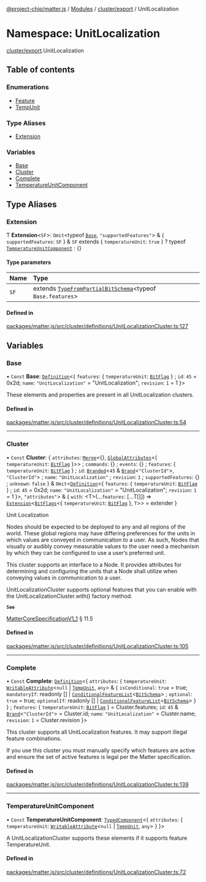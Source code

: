 [@project-chip/matter.js](../README.md) / [Modules](../modules.md) / [cluster/export](cluster_export.md) / UnitLocalization

# Namespace: UnitLocalization

[cluster/export](cluster_export.md).UnitLocalization

## Table of contents

### Enumerations

- [Feature](../enums/cluster_export.UnitLocalization.Feature.md)
- [TempUnit](../enums/cluster_export.UnitLocalization.TempUnit.md)

### Type Aliases

- [Extension](cluster_export.UnitLocalization.md#extension)

### Variables

- [Base](cluster_export.UnitLocalization.md#base)
- [Cluster](cluster_export.UnitLocalization.md#cluster)
- [Complete](cluster_export.UnitLocalization.md#complete)
- [TemperatureUnitComponent](cluster_export.UnitLocalization.md#temperatureunitcomponent)

## Type Aliases

### Extension

Ƭ **Extension**<`SF`\>: `Omit`<typeof [`Base`](cluster_export.UnitLocalization.md#base), ``"supportedFeatures"``\> & { `supportedFeatures`: `SF`  } & `SF` extends { `temperatureUnit`: ``true``  } ? typeof [`TemperatureUnitComponent`](cluster_export.UnitLocalization.md#temperatureunitcomponent) : {}

#### Type parameters

| Name | Type |
| :------ | :------ |
| `SF` | extends [`TypeFromPartialBitSchema`](schema_export.md#typefrompartialbitschema)<typeof `Base.features`\> |

#### Defined in

[packages/matter.js/src/cluster/definitions/UnitLocalizationCluster.ts:127](https://github.com/project-chip/matter.js/blob/ac2c2688/packages/matter.js/src/cluster/definitions/UnitLocalizationCluster.ts#L127)

## Variables

### Base

• `Const` **Base**: [`Definition`](cluster_export.ClusterFactory.md#definition)<{ `features`: { `temperatureUnit`: [`BitFlag`](schema_export.md#bitflag-1)  } ; `id`: ``45`` = 0x2d; `name`: ``"UnitLocalization"`` = "UnitLocalization"; `revision`: ``1`` = 1 }\>

These elements and properties are present in all UnitLocalization clusters.

#### Defined in

[packages/matter.js/src/cluster/definitions/UnitLocalizationCluster.ts:54](https://github.com/project-chip/matter.js/blob/ac2c2688/packages/matter.js/src/cluster/definitions/UnitLocalizationCluster.ts#L54)

___

### Cluster

• `Const` **Cluster**: { `attributes`: [`Merge`](util_export.md#merge)<{}, [`GlobalAttributes`](cluster_export.md#globalattributes-1)<{ `temperatureUnit`: [`BitFlag`](schema_export.md#bitflag-1)  }\>\> ; `commands`: {} ; `events`: {} ; `features`: { `temperatureUnit`: [`BitFlag`](schema_export.md#bitflag-1)  } ; `id`: [`Branded`](util_export.md#branded)<``45`` & [`Brand`](util_export.md#brand)<``"ClusterId"``\>, ``"ClusterId"``\> ; `name`: ``"UnitLocalization"`` ; `revision`: ``1`` ; `supportedFeatures`: {} ; `unknown`: ``false``  } & `Omit`<[`Definition`](cluster_export.ClusterFactory.md#definition)<{ `features`: { `temperatureUnit`: [`BitFlag`](schema_export.md#bitflag-1)  } ; `id`: ``45`` = 0x2d; `name`: ``"UnitLocalization"`` = "UnitLocalization"; `revision`: ``1`` = 1 }\>, ``"attributes"``\> & { `with`: <T\>(...`features`: [...T[]]) => [`Extension`](cluster_export.UnitLocalization.md#extension)<[`BitFlags`](schema_export.md#bitflags)<{ `temperatureUnit`: [`BitFlag`](schema_export.md#bitflag-1)  }, `T`\>\> = extender }

Unit Localization

Nodes should be expected to be deployed to any and all regions of the world. These global regions may have
differing preferences for the units in which values are conveyed in communication to a user. As such, Nodes that
visually or audibly convey measurable values to the user need a mechanism by which they can be configured to use
a user’s preferred unit.

This cluster supports an interface to a Node. It provides attributes for determining and configuring the units
that a Node shall utilize when conveying values in communication to a user.

UnitLocalizationCluster supports optional features that you can enable with the UnitLocalizationCluster.with()
factory method.

**`See`**

[MatterCoreSpecificationV1_1](../interfaces/spec_export.MatterCoreSpecificationV1_1.md) § 11.5

#### Defined in

[packages/matter.js/src/cluster/definitions/UnitLocalizationCluster.ts:105](https://github.com/project-chip/matter.js/blob/ac2c2688/packages/matter.js/src/cluster/definitions/UnitLocalizationCluster.ts#L105)

___

### Complete

• `Const` **Complete**: [`Definition`](cluster_export.ClusterFactory.md#definition)<{ `attributes`: { `temperatureUnit`: [`WritableAttribute`](cluster_export.md#writableattribute)<``null`` \| [`TempUnit`](../enums/cluster_export.UnitLocalization.TempUnit.md), `any`\> & { `isConditional`: ``true`` = true; `mandatoryIf`: readonly [] \| [`ConditionalFeatureList`](cluster_export.md#conditionalfeaturelist)<[`BitSchema`](schema_export.md#bitschema)\> ; `optional`: ``true`` = true; `optionalIf`: readonly [] \| [`ConditionalFeatureList`](cluster_export.md#conditionalfeaturelist)<[`BitSchema`](schema_export.md#bitschema)\>  }  } ; `features`: { `temperatureUnit`: [`BitFlag`](schema_export.md#bitflag-1)  } = Cluster.features; `id`: ``45`` & [`Brand`](util_export.md#brand)<``"ClusterId"``\> = Cluster.id; `name`: ``"UnitLocalization"`` = Cluster.name; `revision`: ``1`` = Cluster.revision }\>

This cluster supports all UnitLocalization features. It may support illegal feature combinations.

If you use this cluster you must manually specify which features are active and ensure the set of active
features is legal per the Matter specification.

#### Defined in

[packages/matter.js/src/cluster/definitions/UnitLocalizationCluster.ts:139](https://github.com/project-chip/matter.js/blob/ac2c2688/packages/matter.js/src/cluster/definitions/UnitLocalizationCluster.ts#L139)

___

### TemperatureUnitComponent

• `Const` **TemperatureUnitComponent**: [`TypedComponent`](../interfaces/cluster_export.ClusterFactory.TypedComponent.md)<{ `attributes`: { `temperatureUnit`: [`WritableAttribute`](cluster_export.md#writableattribute)<``null`` \| [`TempUnit`](../enums/cluster_export.UnitLocalization.TempUnit.md), `any`\>  }  }\>

A UnitLocalizationCluster supports these elements if it supports feature TemperatureUnit.

#### Defined in

[packages/matter.js/src/cluster/definitions/UnitLocalizationCluster.ts:72](https://github.com/project-chip/matter.js/blob/ac2c2688/packages/matter.js/src/cluster/definitions/UnitLocalizationCluster.ts#L72)
